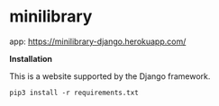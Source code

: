 # minilibrary
app:
https://minilibrary-django.herokuapp.com/

__Installation__

This is a website supported by the Django framework.  
```
pip3 install -r requirements.txt
```
